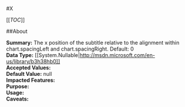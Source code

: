 #X

[[_TOC_]]

##About

**Summary:**  The x position of the subtitle relative to the alignment within chart.spacingLeft and chart.spacingRight. Default: 0   
**Data Type:** [[System.Nullable|http://msdn.microsoft.com/en-us/library/b3h38hb0]]  
**Accepted Values:**   
**Default Value:** null  
**Impacted Features:**   
**Purpose:**   
**Usage:**   
**Caveats:**   

